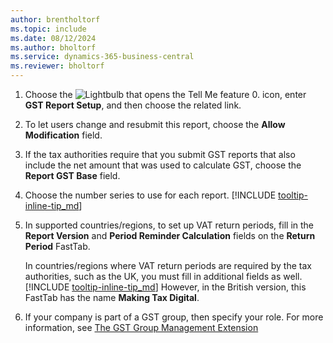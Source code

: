 ```yaml
---
author: brentholtorf
ms.topic: include
ms.date: 08/12/2024
ms.author: bholtorf
ms.service: dynamics-365-business-central
ms.reviewer: bholtorf
---
```


1. Choose the ![Lightbulb that opens the Tell Me feature 0.](../media/ui-search/search_small.png "Tell me what you want to do") icon, enter **GST Report Setup**, and then choose the related link.  
2. To let users change and resubmit this report, choose the **Allow Modification** field.  
3. If the tax authorities require that you submit GST reports that also include the net amount that was used to calculate GST, choose the **Report GST Base** field.  
4. Choose the number series to use for each report. [!INCLUDE [tooltip-inline-tip_md](tooltip-inline-tip_md.md)]  
5. In supported countries/regions, to set up VAT return periods, fill in the **Report Version** and **Period Reminder Calculation** fields on the **Return Period** FastTab.  

    In countries/regions where VAT return periods are required by the tax authorities, such as the UK, you must fill in additional fields as well. [!INCLUDE [tooltip-inline-tip_md](tooltip-inline-tip_md.md)]  However, in the British version, this FastTab has the name **Making Tax Digital**.
6. If your company is part of a GST group, then specify your role. For more information, see [The GST Group Management Extension](../ui-extensions-vat-group.md)  
